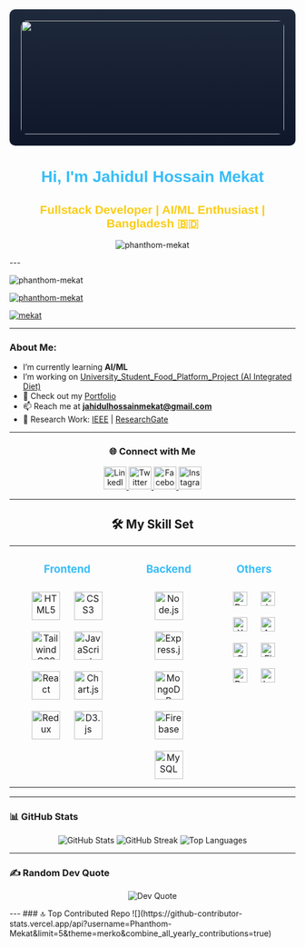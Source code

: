 <div align="center" style="background: linear-gradient(to bottom, #1e293b, #0f172a); padding: 20px; border-radius: 10px;">
  <img height="200" width="100%" src="https://i.postimg.cc/Y97MxsS8/WEB-Full-Stack-Developer.jpg" style="border-radius: 10px;" />
</div>

<h1 align="center" style="font-family: 'Arial Black', sans-serif; color: #38bdf8;">Hi, I'm Jahidul Hossain Mekat</h1>
<h2 align="center" style="font-family: 'Arial', sans-serif; color: #facc15;">Fullstack Developer | AI/ML Enthusiast | Bangladesh 🇧🇩</h2>

<p align="center">
  <img src="https://komarev.com/ghpvc/?username=phanthom-mekat&label=Profile%20views&color=38bdf8&style=flat-square" alt="phanthom-mekat" />
</p>
---
<p align="left"> <img src="https://komarev.com/ghpvc/?username=phanthom-mekat&label=Profile%20views&color=0e75b6&style=flat" alt="phanthom-mekat" /> </p>

<p align="left"> <a href="https://github.com/ryo-ma/github-profile-trophy"><img src="https://github-profile-trophy.vercel.app/?username=phanthom-mekat" alt="phanthom-mekat" /></a> </p>

<p align="left"> <a href="https://twitter.com/mekat" target="blank"><img src="https://img.shields.io/twitter/follow/mekat?logo=twitter&style=for-the-badge" alt="mekat" /></a> </p>

---

###  About Me:
-  I’m currently learning **AI/ML**
-  I’m working on [University_Student_Food_Platform_Project (AI Integrated Diet)](https://github.com/samZero-0/University_Student_Food_Platform_Project)
- 🔗 Check out my [Portfolio](https://mekat.netlify.app/)
- 📫 Reach me at **jahidulhossainmekat@gmail.com**
- 📝 Research Work: [IEEE](https://ieeexplore.ieee.org/document/10773093) | [ResearchGate](https://www.researchgate.net/publication/386882989_Smart_Glasses_Integrating_Bone_Conduction_and_Real-Time_Image_Processing_for_Impairment_Assistance)

---

<h3 align="center">🌐 Connect with Me</h3>
<p align="center">
  <a href="https://linkedin.com/in/jahidul-hossain-mekat" target="_blank">
    <img src="https://raw.githubusercontent.com/rahuldkjain/github-profile-readme-generator/master/src/images/icons/Social/linked-in-alt.svg" alt="LinkedIn" width="40" />
  </a>
  <a href="https://twitter.com/mekat" target="_blank">
    <img src="https://raw.githubusercontent.com/rahuldkjain/github-profile-readme-generator/master/src/images/icons/Social/twitter.svg" alt="Twitter" width="40" />
  </a>
  <a href="https://fb.com/buletboy.mekat" target="_blank">
    <img src="https://raw.githubusercontent.com/rahuldkjain/github-profile-readme-generator/master/src/images/icons/Social/facebook.svg" alt="Facebook" width="40" />
  </a>
  <a href="https://instagram.com/mekat20/reels/" target="_blank">
    <img src="https://raw.githubusercontent.com/rahuldkjain/github-profile-readme-generator/master/src/images/icons/Social/instagram.svg" alt="Instagram" width="40" />
  </a>
</p>

---

<h2 align="center">🛠️ My Skill Set</h2>
<table>
  <tr>
    <td valign="top" >
      <h3 align="center" style="color: #38bdf8;">Frontend</h3>
      <div align="center">  
<a href="https://en.wikipedia.org/wiki/HTML5" target="_blank"><img style="margin: 10px" src="https://profilinator.rishav.dev/skills-assets/html5-original-wordmark.svg" alt="HTML5" height="50" /></a>  
<a href="https://www.w3schools.com/css/" target="_blank"><img style="margin: 10px" src="https://profilinator.rishav.dev/skills-assets/css3-original-wordmark.svg" alt="CSS3" height="50" /></a>  
<a href="https://www.tailwindcss.com/" target="_blank"><img style="margin: 10px" src="https://profilinator.rishav.dev/skills-assets/tailwindcss.svg" alt="Tailwind CSS" height="50" /></a>  
<a href="https://www.javascript.com/" target="_blank"><img style="margin: 10px" src="https://profilinator.rishav.dev/skills-assets/javascript-original.svg" alt="JavaScript" height="50" /></a>  
<a href="https://reactjs.org/" target="_blank"><img style="margin: 10px" src="https://profilinator.rishav.dev/skills-assets/react-original-wordmark.svg" alt="React" height="50" /></a>  
<a href="https://www.chartjs.org/" target="_blank"><img style="margin: 10px" src="https://profilinator.rishav.dev/skills-assets/logo-title.svg" alt="Chart.js" height="50" /></a>  
<a href="https://redux.js.org/" target="_blank"><img style="margin: 10px" src="https://profilinator.rishav.dev/skills-assets/redux-original.svg" alt="Redux" height="50" /></a>  
<a href="https://d3js.org/" target="_blank"><img style="margin: 10px" src="https://profilinator.rishav.dev/skills-assets/d3js-original.svg" alt="D3.js" height="50" /></a>  
</div>
    </td>
    <td valign="top">
      <h3 align="center" style="color: #38bdf8;">Backend</h3>
     <div align="center">  
<a href="https://nodejs.org/" target="_blank"><img style="margin: 10px" src="https://profilinator.rishav.dev/skills-assets/nodejs-original-wordmark.svg" alt="Node.js" height="50" /></a>  
<a href="https://expressjs.com/" target="_blank"><img style="margin: 10px" src="https://i.postimg.cc/LXyfKfGd/express-js-logo-FA36-FF1-D3-F-seeklogo-com.png" alt="Express.js" height="50" /></a>  
<a href="https://www.mongodb.com/" target="_blank"><img style="margin: 10px" src="https://profilinator.rishav.dev/skills-assets/mongodb-original-wordmark.svg" alt="MongoDB" height="50" /></a>  
<a href="https://firebase.google.com/" target="_blank"><img style="margin: 10px" src="https://profilinator.rishav.dev/skills-assets/firebase.png" alt="Firebase" height="50" /></a>  
<a href="https://www.mysql.com/" target="_blank"><img style="margin: 10px" src="https://profilinator.rishav.dev/skills-assets/mysql-original-wordmark.svg" alt="MySQL" height="50" /></a>  
</div>
    </td>
    <td valign="top">
      <h3 align="center" style="color: #38bdf8;">Others</h3>
      <div align="center">  
<a href="https://www.python.org/" target="_blank"><img style="margin: 10px" src="https://profilinator.rishav.dev/skills-assets/python-original.svg" alt="Python" height="25" /></a>  
<a href="https://www.java.com/" target="_blank"><img style="margin: 10px" src="https://profilinator.rishav.dev/skills-assets/java-original-wordmark.svg" alt="Java" height="25" /></a>  
<a href="https://www.apachefriends.org/" target="_blank"><img style="margin: 10px" src="https://profilinator.rishav.dev/skills-assets/xampp.png" alt="XAMPP" height="25" /></a>  
<a href="https://www.arduino.cc/" target="_blank"><img style="margin: 10px" src="https://profilinator.rishav.dev/skills-assets/arduino.png" alt="Arduino" height="25" /></a>  
<a href="https://opencv.org/" target="_blank"><img style="margin: 10px" src="https://profilinator.rishav.dev/skills-assets/opencv-icon.svg" alt="OpenCV" height="25" /></a>  
<a href="https://www.figma.com/" target="_blank"><img style="margin: 10px" src="https://profilinator.rishav.dev/skills-assets/figma-icon.svg" alt="Figma" height="25" /></a>  
<a href="https://www.raspberrypi.org/" target="_blank"><img style="margin: 10px" src="https://profilinator.rishav.dev/skills-assets/raspberrypi.png" alt="Raspberry Pi" height="25" /></a>  
<a href="https://www.latex-project.org/" target="_blank"><img style="margin: 10px" src="https://profilinator.rishav.dev/skills-assets/latex.png" alt="LaTeX" height="25" /></a>  
</div>
    </td>
  </tr>
</table>

---

### 📊 GitHub Stats
<p align="center">
  <img src="https://github-readme-stats.vercel.app/api?username=Phanthom-Mekat&theme=blueberry&hide_border=false" alt="GitHub Stats" />
  <img src="https://github-readme-streak-stats.herokuapp.com/?user=Phanthom-Mekat&theme=blueberry&hide_border=false" alt="GitHub Streak" />
  <img src="https://github-readme-stats.vercel.app/api/top-langs/?username=Phanthom-Mekat&theme=blueberry&hide_border=false&layout=compact" alt="Top Languages" />
</p>

---

### ✍️ Random Dev Quote
<p align="center">
  <img src="https://quotes-github-readme.vercel.app/api?type=vertical&theme=tokyonight" alt="Dev Quote" />
</p>
---
### 🔝 Top Contributed Repo
![](https://github-contributor-stats.vercel.app/api?username=Phanthom-Mekat&limit=5&theme=merko&combine_all_yearly_contributions=true)
